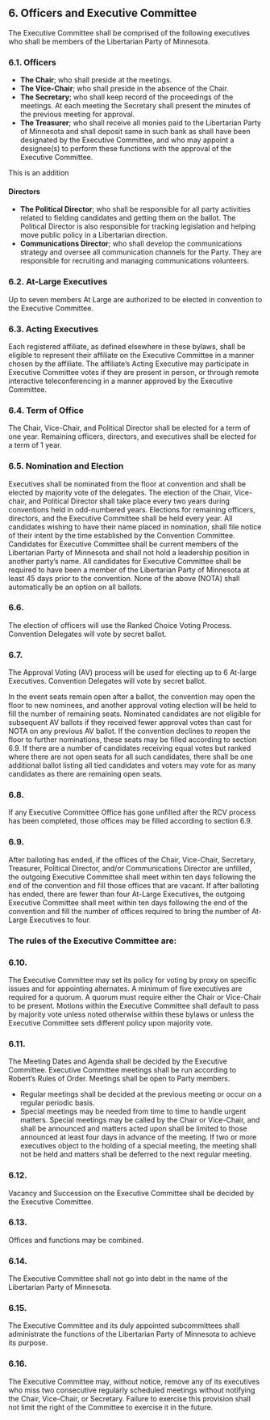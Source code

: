 ## 6. Officers and Executive Committee
The Executive Committee shall be comprised of the following executives who shall be members of the Libertarian Party of Minnesota.

### 6.1. Officers
- **The Chair**; who shall preside at the meetings.
- **The Vice-Chair**; who shall preside in the absence of the Chair.
- **The Secretary**; who shall keep record of the proceedings of the meetings. At each meeting the Secretary shall present the minutes of the previous meeting for approval.
- **The Treasurer**; who shall receive all monies paid to the Libertarian Party of Minnesota and shall deposit same in such bank as shall have been designated by the Executive Committee, and who may appoint a designee(s) to perform these functions with the approval of the Executive Committee.

This is an addition

#### Directors
- **The Political Director**; who shall be responsible for all party activities related to fielding candidates and getting them on the ballot. The Political Director is also responsible for tracking legislation and helping move public policy in a Libertarian direction.
- **Communications Director**; who shall develop the communications strategy and oversee all communication channels for the Party. They are responsible for recruiting and managing communications volunteers.

### 6.2. At-Large Executives
Up to seven members At Large are authorized to be elected in convention to the Executive Committee.

### 6.3. Acting Executives
Each registered affiliate, as defined elsewhere in these bylaws, shall be eligible to represent their affiliate on the Executive Committee in a manner chosen by the affiliate. The affiliate’s Acting Executive may participate in Executive Committee votes if they are present in person, or through remote interactive teleconferencing in a manner approved by the Executive Committee.

### 6.4. Term of Office
The Chair, Vice-Chair, and Political Director shall be elected for a term of one year. Remaining officers, directors, and executives shall be elected for a term of 1 year.

### 6.5. Nomination and Election
Executives shall be nominated from the floor at convention and shall be elected by majority vote of the delegates. The election of the Chair, Vice-chair, and Political Director shall take place every two years during conventions held in odd-numbered years. Elections for remaining officers, directors, and the Executive Committee shall be held every year. All candidates wishing to have their name placed in nomination, shall file notice of their intent by the time established by the Convention Committee. Candidates for Executive Committee shall be current members of the Libertarian Party of Minnesota and shall not hold a leadership position in another party’s name. All candidates for Executive Committee shall be required to have been a member of the Libertarian Party of Minnesota at least 45 days prior to the convention. None of the above (NOTA) shall automatically be an option on all ballots.

### 6.6. 
The election of officers will use the Ranked Choice Voting Process. Convention Delegates will vote by secret ballot.

### 6.7. 
The Approval Voting (AV) process will be used for electing up to 6 At-large Executives. Convention Delegates will vote by secret ballot.

In the event seats remain open after a ballot, the convention may open the floor to new nominees, and another approval voting election will be held to fill the number of remaining seats. Nominated candidates are not eligible for subsequent AV ballots if they received fewer approval votes than cast for NOTA on any previous AV ballot. If the convention declines to reopen the floor to further nominations, these seats may be filled according to section 6.9. If there are a number of candidates receiving equal votes but ranked where there are not open seats for all such candidates, there shall be one additional ballot listing all tied candidates and voters may vote for as many candidates as there are remaining open seats.

### 6.8. 
If any Executive Committee Office has gone unfilled after the RCV process has been completed, those offices may be filled according to section 6.9.

### 6.9. 
After balloting has ended, if the offices of the Chair, Vice-Chair, Secretary, Treasurer, Political Director, and/or Communications Director are unfilled, the outgoing Executive Committee shall meet within ten days following the end of the convention and fill those offices that are vacant. If after balloting has ended, there are fewer than four At-Large Executives, the outgoing Executive Committee shall meet within ten days following the end of the convention and fill the number of offices required to bring the number of At-Large Executives to four.

### The rules of the Executive Committee are:

### 6.10. 
The Executive Committee may set its policy for voting by proxy on specific issues and for appointing alternates. A minimum of five executives are required for a quorum. A quorum must require either the Chair or Vice-Chair to be present. Motions within the Executive Committee shall default to pass by majority vote unless noted otherwise within these bylaws or unless the Executive Committee sets different policy upon majority vote.

### 6.11. 
The Meeting Dates and Agenda shall be decided by the Executive Committee. Executive Committee meetings shall be run according to Robert’s Rules of Order. Meetings shall be open to Party members.

- Regular meetings shall be decided at the previous meeting or occur on a regular periodic basis.
- Special meetings may be needed from time to time to handle urgent matters. Special meetings may be called by the Chair or Vice-Chair, and shall be announced and matters acted upon shall be limited to those announced at least four days in advance of the meeting. If two or more executives object to the holding of a special meeting, the meeting shall not be held and matters shall be deferred to the next regular meeting.
  
### 6.12. 
Vacancy and Succession on the Executive Committee shall be decided by the Executive Committee.

### 6.13. 
Offices and functions may be combined.

### 6.14. 
The Executive Committee shall not go into debt in the name of the Libertarian Party of Minnesota.

### 6.15. 
The Executive Committee and its duly appointed subcommittees shall administrate the functions of the Libertarian Party of Minnesota to achieve its purpose.

### 6.16. 
The Executive Committee may, without notice, remove any of its executives who miss two consecutive regularly scheduled meetings without notifying the Chair, Vice-Chair, or Secretary. Failure to exercise this provision shall not limit the right of the Committee to exercise it in the future.

